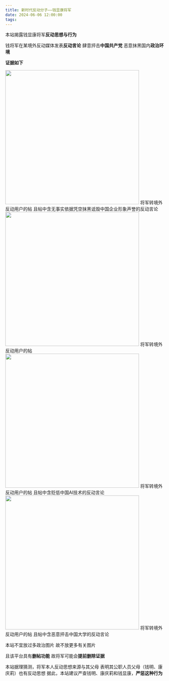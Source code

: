 ```yaml
---
title: 新时代反动分子——钱显康将军
date: 2024-06-06 12:00:00
tags:
---
```


本站揭露钱显康将军**反动思想与行为**

钱将军在某境外反动媒体发表**反动言论**
肆意抨击**中国共产党**
恶意抹黑国内**政治环境**

**证据如下**

<img src="/images/tt_4.png" style="width:30em">
将军转境外反动用户的帖
且帖中含无事实依据凭空抹黑诋毁中国企业形象声誉的反动言论
<br>

<img src="/images/tt_1.png" style="width:30em">
将军转境外反动用户的帖
<br>

<img src="/images/tt_2.png" style="width:30em">
将军转境外反动用户的帖
且帖中含贬低中国AI技术的反动言论
<br>

<img src="/images/tt_3.png" style="width:30em">
将军转境外反动用户的帖
且帖中含恶意抨击中国大学的反动言论
<br>

本站不宜放过多政治图片
故不放更多有关图片

且该平台具有**删帖功能**
故将军可能会**提前删除证据**

本站据理猜测，将军本人反动思想来源与其父母
表明其公职人员父母（钱明、康庆莉）也有反动思想
据此，本站建议严查钱明、康庆莉和钱显康，**严惩这种行为**
